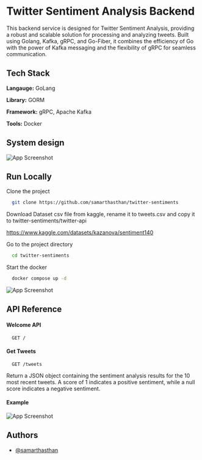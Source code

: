 
# Twitter Sentiment Analysis Backend

This backend service is designed for Twitter Sentiment Analysis, providing a robust and scalable solution for processing and analyzing tweets. Built using Golang, Kafka, gRPC, and Go-Fiber, it combines the efficiency of Go with the power of Kafka messaging and the flexibility of gRPC for seamless communication.



## Tech Stack

**Langauge:** GoLang

**Library:** GORM

**Framework:** gRPC, Apache Kafka

**Tools:** Docker


## System design

![App Screenshot](https://i.ibb.co/dt4WLVT/twtter-sentiments.png)


## Run Locally

Clone the project

```bash
  git clone https://github.com/samarthasthan/twitter-sentiments
```

Download Dataset csv file from kaggle, rename it to tweets.csv and copy it to twitter-sentiments/twitter-api

https://www.kaggle.com/datasets/kazanova/sentiment140

Go to the project directory

```bash
  cd twitter-sentiments
```

Start the docker

```bash
  docker compose up -d
```

![App Screenshot](https://i.ibb.co/171krY5/Screenshot-2024-01-07-at-4-18-51-PM.png)


## API Reference

#### Welcome API

```http
  GET /
```

#### Get Tweets

```http
  GET /tweets
```

Return a JSON object containing the sentiment analysis results for the 10 most recent tweets. A score of 1 indicates a positive sentiment, while a null score indicates a negative sentiment.

#### Example
![App Screenshot](https://i.ibb.co/J2wCNqC/Screenshot-2024-01-07-at-4-20-34-PM.png)


## Authors

- [@samarthasthan](https://www.github.com/samarthasthan)

